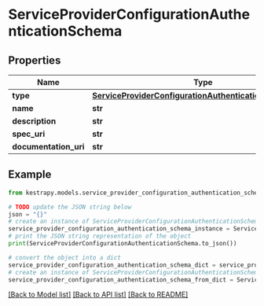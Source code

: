# ServiceProviderConfigurationAuthenticationSchema


## Properties

Name | Type | Description | Notes
------------ | ------------- | ------------- | -------------
**type** | [**ServiceProviderConfigurationAuthenticationSchemaType**](ServiceProviderConfigurationAuthenticationSchemaType.md) |  | [optional] 
**name** | **str** |  | [optional] 
**description** | **str** |  | [optional] 
**spec_uri** | **str** |  | [optional] 
**documentation_uri** | **str** |  | [optional] 

## Example

```python
from kestrapy.models.service_provider_configuration_authentication_schema import ServiceProviderConfigurationAuthenticationSchema

# TODO update the JSON string below
json = "{}"
# create an instance of ServiceProviderConfigurationAuthenticationSchema from a JSON string
service_provider_configuration_authentication_schema_instance = ServiceProviderConfigurationAuthenticationSchema.from_json(json)
# print the JSON string representation of the object
print(ServiceProviderConfigurationAuthenticationSchema.to_json())

# convert the object into a dict
service_provider_configuration_authentication_schema_dict = service_provider_configuration_authentication_schema_instance.to_dict()
# create an instance of ServiceProviderConfigurationAuthenticationSchema from a dict
service_provider_configuration_authentication_schema_from_dict = ServiceProviderConfigurationAuthenticationSchema.from_dict(service_provider_configuration_authentication_schema_dict)
```
[[Back to Model list]](../README.md#documentation-for-models) [[Back to API list]](../README.md#documentation-for-api-endpoints) [[Back to README]](../README.md)


